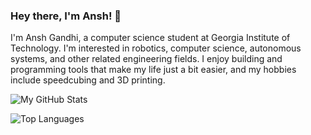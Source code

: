 ### Hey there, I'm Ansh! 👋

I'm Ansh Gandhi, a computer science student at Georgia Institute of Technology. I'm interested in robotics, computer science, autonomous systems, and other related engineering fields. I enjoy building and programming tools that make my life just a bit easier, and my hobbies include speedcubing and 3D printing.

![My GitHub Stats](https://github-readme-stats.vercel.app/api?username=anshgandhi4&count_private=true&show_icons=true&include_all_commits=true&theme=chartreuse-dark&hide=contribs)

![Top Languages](https://github-readme-stats.vercel.app/api/top-langs/?username=anshgandhi4&theme=chartreuse-dark&langs_count=6&layout=compact)
